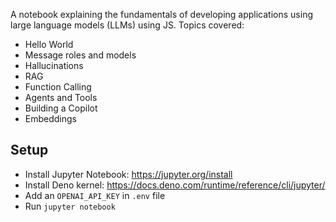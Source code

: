 A notebook explaining the fundamentals of developing applications using large language models (LLMs) using JS.
Topics covered:

- Hello World
- Message roles and models
- Hallucinations
- RAG
- Function Calling
- Agents and Tools
- Building a Copilot
- Embeddings

## Setup

- Install Jupyter Notebook: https://jupyter.org/install
- Install Deno kernel: https://docs.deno.com/runtime/reference/cli/jupyter/
- Add an `OPENAI_API_KEY` in `.env` file
- Run `jupyter notebook`
